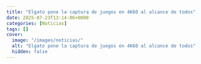 ```yaml
---
title: "Elgato pone la captura de juegos en 4K60 al alcance de todos"
date: 2025-07-23T13:14:06+0000
categories: [Noticias]
tags: []
cover:
  image: "/images/noticias/"
  alt: "Elgato pone la captura de juegos en 4K60 al alcance de todos"
  hidden: false
---
```



